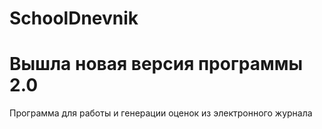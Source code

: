 # SchoolDnevnik
# Вышла новая версия программы 2.0

Программа для работы и генерации оценок из электронного журнала


